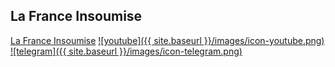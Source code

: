 ## La France Insoumise

[La France Insoumise](https://lafranceinsoumise.fr/) [![youtube]({{ site.baseurl }}/images/icon-youtube.png)](https://www.youtube.com/@franceinsoumise-off) [![telegram]({{ site.baseurl }}/images/icon-telegram.png)](https://t.me/FranceInsoumise)
